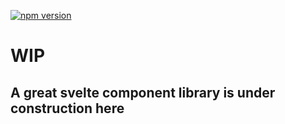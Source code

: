 [![npm version](https://badge.fury.io/js/kilo-ui.svg)](https://badge.fury.io/js/kilo-ui)

# WIP

## A great svelte component library is under construction here
